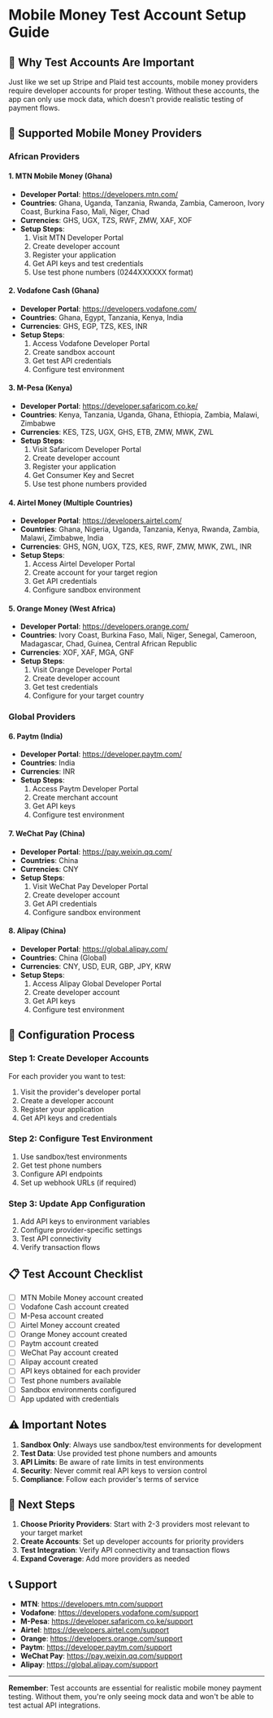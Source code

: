 # Mobile Money Test Account Setup Guide

## 🧪 **Why Test Accounts Are Important**

Just like we set up Stripe and Plaid test accounts, mobile money providers require developer accounts for proper testing. Without these accounts, the app can only use mock data, which doesn't provide realistic testing of payment flows.

## 📱 **Supported Mobile Money Providers**

### **African Providers**

#### **1. MTN Mobile Money (Ghana)**
- **Developer Portal**: https://developers.mtn.com/
- **Countries**: Ghana, Uganda, Tanzania, Rwanda, Zambia, Cameroon, Ivory Coast, Burkina Faso, Mali, Niger, Chad
- **Currencies**: GHS, UGX, TZS, RWF, ZMW, XAF, XOF
- **Setup Steps**:
  1. Visit MTN Developer Portal
  2. Create developer account
  3. Register your application
  4. Get API keys and test credentials
  5. Use test phone numbers (0244XXXXXX format)

#### **2. Vodafone Cash (Ghana)**
- **Developer Portal**: https://developers.vodafone.com/
- **Countries**: Ghana, Egypt, Tanzania, Kenya, India
- **Currencies**: GHS, EGP, TZS, KES, INR
- **Setup Steps**:
  1. Access Vodafone Developer Portal
  2. Create sandbox account
  3. Get test API credentials
  4. Configure test environment

#### **3. M-Pesa (Kenya)**
- **Developer Portal**: https://developer.safaricom.co.ke/
- **Countries**: Kenya, Tanzania, Uganda, Ghana, Ethiopia, Zambia, Malawi, Zimbabwe
- **Currencies**: KES, TZS, UGX, GHS, ETB, ZMW, MWK, ZWL
- **Setup Steps**:
  1. Visit Safaricom Developer Portal
  2. Create developer account
  3. Register your application
  4. Get Consumer Key and Secret
  5. Use test phone numbers provided

#### **4. Airtel Money (Multiple Countries)**
- **Developer Portal**: https://developers.airtel.com/
- **Countries**: Ghana, Nigeria, Uganda, Tanzania, Kenya, Rwanda, Zambia, Malawi, Zimbabwe, India
- **Currencies**: GHS, NGN, UGX, TZS, KES, RWF, ZMW, MWK, ZWL, INR
- **Setup Steps**:
  1. Access Airtel Developer Portal
  2. Create account for your target region
  3. Get API credentials
  4. Configure sandbox environment

#### **5. Orange Money (West Africa)**
- **Developer Portal**: https://developers.orange.com/
- **Countries**: Ivory Coast, Burkina Faso, Mali, Niger, Senegal, Cameroon, Madagascar, Chad, Guinea, Central African Republic
- **Currencies**: XOF, XAF, MGA, GNF
- **Setup Steps**:
  1. Visit Orange Developer Portal
  2. Create developer account
  3. Get test credentials
  4. Configure for your target country

### **Global Providers**

#### **6. Paytm (India)**
- **Developer Portal**: https://developer.paytm.com/
- **Countries**: India
- **Currencies**: INR
- **Setup Steps**:
  1. Access Paytm Developer Portal
  2. Create merchant account
  3. Get API keys
  4. Configure test environment

#### **7. WeChat Pay (China)**
- **Developer Portal**: https://pay.weixin.qq.com/
- **Countries**: China
- **Currencies**: CNY
- **Setup Steps**:
  1. Visit WeChat Pay Developer Portal
  2. Create developer account
  3. Get API credentials
  4. Configure sandbox environment

#### **8. Alipay (China)**
- **Developer Portal**: https://global.alipay.com/
- **Countries**: China (Global)
- **Currencies**: CNY, USD, EUR, GBP, JPY, KRW
- **Setup Steps**:
  1. Access Alipay Global Developer Portal
  2. Create developer account
  3. Get API keys
  4. Configure test environment

## 🔧 **Configuration Process**

### **Step 1: Create Developer Accounts**
For each provider you want to test:
1. Visit the provider's developer portal
2. Create a developer account
3. Register your application
4. Get API keys and credentials

### **Step 2: Configure Test Environment**
1. Use sandbox/test environments
2. Get test phone numbers
3. Configure API endpoints
4. Set up webhook URLs (if required)

### **Step 3: Update App Configuration**
1. Add API keys to environment variables
2. Configure provider-specific settings
3. Test API connectivity
4. Verify transaction flows

## 📋 **Test Account Checklist**

- [ ] MTN Mobile Money account created
- [ ] Vodafone Cash account created
- [ ] M-Pesa account created
- [ ] Airtel Money account created
- [ ] Orange Money account created
- [ ] Paytm account created
- [ ] WeChat Pay account created
- [ ] Alipay account created
- [ ] API keys obtained for each provider
- [ ] Test phone numbers available
- [ ] Sandbox environments configured
- [ ] App updated with credentials

## ⚠️ **Important Notes**

1. **Sandbox Only**: Always use sandbox/test environments for development
2. **Test Data**: Use provided test phone numbers and amounts
3. **API Limits**: Be aware of rate limits in test environments
4. **Security**: Never commit real API keys to version control
5. **Compliance**: Follow each provider's terms of service

## 🚀 **Next Steps**

1. **Choose Priority Providers**: Start with 2-3 providers most relevant to your target market
2. **Create Accounts**: Set up developer accounts for priority providers
3. **Test Integration**: Verify API connectivity and transaction flows
4. **Expand Coverage**: Add more providers as needed

## 📞 **Support**

- **MTN**: https://developers.mtn.com/support
- **Vodafone**: https://developers.vodafone.com/support
- **M-Pesa**: https://developer.safaricom.co.ke/support
- **Airtel**: https://developers.airtel.com/support
- **Orange**: https://developers.orange.com/support
- **Paytm**: https://developer.paytm.com/support
- **WeChat Pay**: https://pay.weixin.qq.com/support
- **Alipay**: https://global.alipay.com/support

---

**Remember**: Test accounts are essential for realistic mobile money payment testing. Without them, you're only seeing mock data and won't be able to test actual API integrations.














